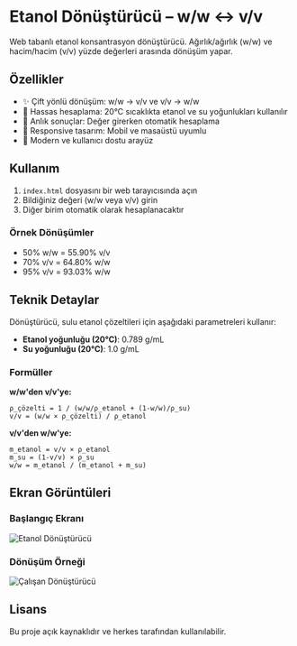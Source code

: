 # Etanol Dönüştürücü – w/w ↔ v/v

Web tabanlı etanol konsantrasyon dönüştürücü. Ağırlık/ağırlık (w/w) ve hacim/hacim (v/v) yüzde değerleri arasında dönüşüm yapar.

## Özellikler

- ✨ Çift yönlü dönüşüm: w/w → v/v ve v/v → w/w
- 🎯 Hassas hesaplama: 20°C sıcaklıkta etanol ve su yoğunlukları kullanılır
- 🚀 Anlık sonuçlar: Değer girerken otomatik hesaplama
- 📱 Responsive tasarım: Mobil ve masaüstü uyumlu
- 🎨 Modern ve kullanıcı dostu arayüz

## Kullanım

1. `index.html` dosyasını bir web tarayıcısında açın
2. Bildiğiniz değeri (w/w veya v/v) girin
3. Diğer birim otomatik olarak hesaplanacaktır

### Örnek Dönüşümler

- 50% w/w = 55.90% v/v
- 70% v/v = 64.80% w/w
- 95% v/v = 93.03% w/w

## Teknik Detaylar

Dönüştürücü, sulu etanol çözeltileri için aşağıdaki parametreleri kullanır:

- **Etanol yoğunluğu (20°C)**: 0.789 g/mL
- **Su yoğunluğu (20°C)**: 1.0 g/mL

### Formüller

**w/w'den v/v'ye:**
```
ρ_çözelti = 1 / (w/w/ρ_etanol + (1-w/w)/ρ_su)
v/v = (w/w × ρ_çözelti) / ρ_etanol
```

**v/v'den w/w'ye:**
```
m_etanol = v/v × ρ_etanol
m_su = (1-v/v) × ρ_su
w/w = m_etanol / (m_etanol + m_su)
```

## Ekran Görüntüleri

### Başlangıç Ekranı
![Etanol Dönüştürücü](https://github.com/user-attachments/assets/08b57445-57de-4df2-951a-60197b58956c)

### Dönüşüm Örneği
![Çalışan Dönüştürücü](https://github.com/user-attachments/assets/159077d9-9b6f-470b-9a6f-40debf1781af)

## Lisans

Bu proje açık kaynaklıdır ve herkes tarafından kullanılabilir.